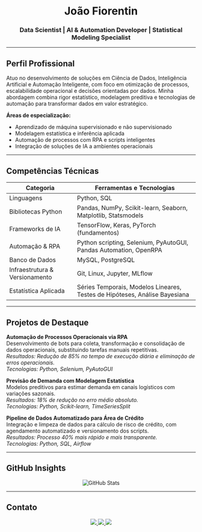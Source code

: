 <h1 align="center">João Fiorentin</h1>
<h3 align="center">Data Scientist | AI & Automation Developer | Statistical Modeling Specialist</h3>

---

## Perfil Profissional

Atuo no desenvolvimento de soluções em Ciência de Dados, Inteligência Artificial e Automação Inteligente, com foco em otimização de processos, escalabilidade operacional e decisões orientadas por dados. Minha abordagem combina rigor estatístico, modelagem preditiva e tecnologias de automação para transformar dados em valor estratégico.

**Áreas de especialização:**
- Aprendizado de máquina supervisionado e não supervisionado
- Modelagem estatística e inferência aplicada
- Automação de processos com RPA e scripts inteligentes
- Integração de soluções de IA a ambientes operacionais

---

## Competências Técnicas

| Categoria                 | Ferramentas e Tecnologias                                                  |
|--------------------------|-----------------------------------------------------------------------------|
| Linguagens               | Python, SQL                                                                 |
| Bibliotecas Python       | Pandas, NumPy, Scikit-learn, Seaborn, Matplotlib, Statsmodels              |
| Frameworks de IA         | TensorFlow, Keras, PyTorch (fundamentos)                                   |
| Automação & RPA          | Python scripting, Selenium, PyAutoGUI, Pandas Automation, OpenRPA          |
| Banco de Dados           | MySQL, PostgreSQL                                                           |
| Infraestrutura & Versionamento | Git, Linux, Jupyter, MLflow                                              |
| Estatística Aplicada     | Séries Temporais, Modelos Lineares, Testes de Hipóteses, Análise Bayesiana |

---

## Projetos de Destaque

**Automação de Processos Operacionais via RPA**  
Desenvolvimento de bots para coleta, transformação e consolidação de dados operacionais, substituindo tarefas manuais repetitivas.  
_Resultados: Redução de 85% no tempo de execução diária e eliminação de erros operacionais._  
_Tecnologias: Python, Selenium, PyAutoGUI_

**Previsão de Demanda com Modelagem Estatística**  
Modelos preditivos para estimar demanda em canais logísticos com variações sazonais.  
_Resultados: 18% de redução no erro médio absoluto._  
_Tecnologias: Python, Scikit-learn, TimeSeriesSplit_

**Pipeline de Dados Automatizado para Área de Crédito**  
Integração e limpeza de dados para cálculo de risco de crédito, com agendamento automatizado e versionamento dos scripts.  
_Resultados: Processo 40% mais rápido e mais transparente._  
_Tecnologias: Python, SQL, Airflow_

---

## GitHub Insights

<p align="center">
  <img src="https://github-readme-stats.vercel.app/api?username=joaofiorentin&show_icons=true&theme=default" alt="GitHub Stats" />
</p>

---

## Contato

<p align="center">
  <a href="https://www.linkedin.com/in/joaofiorentin/" target="_blank">
    <img src="https://img.shields.io/badge/LinkedIn-0A66C2?style=flat-square&logo=linkedin&logoColor=white" />
  </a>
  <a href="https://medium.com/@joao.fiorentin" target="_blank">
    <img src="https://img.shields.io/badge/Medium-12100E?style=flat-square&logo=medium&logoColor=white" />
  </a>
  <a href="https://www.youtube.com/@joao.fiorentin1" target="_blank">
    <img src="https://img.shields.io/badge/YouTube-FF0000?style=flat-square&logo=youtube&logoColor=white" />
  </a>
</p>
